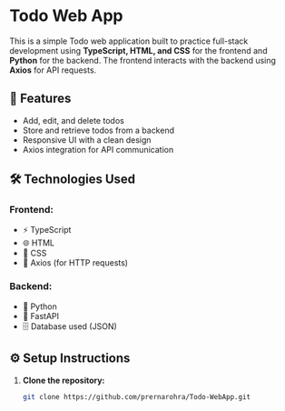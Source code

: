 # Todo Web App 
This is a simple Todo web application built to practice full-stack development using **TypeScript, HTML, and CSS** for the frontend and **Python** for the backend. The frontend interacts with the backend using **Axios** for API requests.

## 🚀 Features
- Add, edit, and delete todos  
- Store and retrieve todos from a backend  
- Responsive UI with a clean design  
- Axios integration for API communication 

## 🛠 Technologies Used

### Frontend:
- ⚡ TypeScript  
- 🌐 HTML  
- 🎨 CSS  
- 🔗 Axios (for HTTP requests)  

### Backend:
- 🐍 Python  
- 🚀 FastAPI
- 🗄️ Database used (JSON)  

## ⚙️ Setup Instructions

1. **Clone the repository:**
   ```sh
   git clone https://github.com/prernarohra/Todo-WebApp.git
   ```
